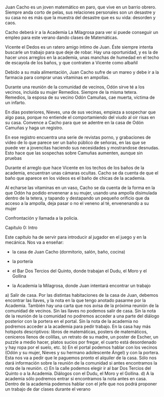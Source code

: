 Juan Cacho es un joven matemático en paro, que vive en un barrio obrero. Siempre anda corto de pelas, sus relaciones personales son un desastre y su casa no es más que la muestra del desastre que es su vida: desorden y caos.

Cacho deberá ir a la Academia La Milagrosa para ver si puede conseguir un empleo para este verano dando clases de Matemáticas.

Vicente el Dedos es un ratero amigo íntimo de Juan. Éste siempre intenta buscarle un trabajo para que deje de robar. Hay una oportunidad, y es la de hacer unos arreglos en la academia, unas manchas de humedad en el techo de escayola de los baños, y que contraten a Vicente como albañil

Debido a su mala alimentación, Juan Cacho sufre de un mareo y debe ir a la farmacia para comprar unas vitaminas en ampollas.

Durante una reunión de la comunidad de vecinos, Odón sirve té a los vecinos, incluida su mujer Remedios. Siempre de la misma tetera. Remedios, la esposa de su vecino Odón Camuñas, cae muerta, víctima de un infarto.

En días posteriores, Nieves, una de sus vecinas, empieza a sospechar que algo pasa, porque no entiende el comportamiendo del viudo al oir risas en su casa. Convence a Cacho para que se adentre en la casa de Odón Camuñas y haga un registro.

En ese registro encuentra una serie de revistas porno, y grabaciones de video de lo que parece ser un baño público de señoras, en las que se puede ver a jovencitas haciendo sus necesidades y mostrandose desnudas. Esto hace que las sospechas sobre Camuñas aumenten, aunque sin pruebas

Durante el arreglo que hace Vicente en los techos de los baños de la academia, encuentran unas cámaras ocultas. Cacho se da cuenta de que el baño que aparece en los videos es el baño de chicas de la academia.

Al echarse las vitaminas en un vaso, Cacho se da cuenta de la forma en la que Odón ha podido envenenar a su mujer, usando una ampolla disimulada dentro de la tetera, y tapando y destapando un pequeño orificio  que da acceso a la ampolla, deja pasar o no el veneno al té, envenenando a su mujer

Confrontación y llamada a la policia.

Capítulo 0: Intro

Este capítulo ha de servir para introducir al jugador en el juego y en la mecánica. Nos va a enseñar:

- la casa de Juan Cacho (dormitorio, salón, baño, cocina)

- la portería

- el Bar Dos Tercios del Quinto, donde trabajan el Dudu, el Moro y el Gollina

- la Academia la Milagrosa, donde Juan intentará encontrar un trabajo

a) Salir de casa. Por las distintas habitaciones de la casa de Juan, debemos encontrar las llaves, y la nota en la que tengo anotado pasarme por la Academia. También hay una carta que nos avisa de la próxima reunión de la comunidad de vecinos. Sin las llaves no podemos salir de casa. Sin la nota de la reunión de la comunidad no podremos acceder a una parte del diálogo posterior con la portera en el portal. Sin la nota de la academia no podremos acceder a la academia para pedir trabajo. 
En la casa hay más hotspots descriptivos: libros de matemáticas, posters de matemáticos, ceniceros llenos de colillas, un retrato de su madre, un poster de Escher, un puzzle a medio hacer, platos sucios por fregar, el cuarto está desordenado y hay ropa por el suelo, etc.
b) En el portal podemos hablar con los vecinos (Odón y su mujer, Nieves y su hermano adolescente Ángel) y con la portera. Esta nos va a pedir que le paguemos pronto el alquiler de la casa. Sólo nos dará información sobre la reunión de la comunidad si antes encontramos la nota de la reunión. 
c) En la calle podemos elegir ir al bar Dos Tercios del Quinto o a la Academia. Diálogos con el Dudu, el Moro y el Gollina.
d) A la academia sólo podremos entrar si encontramos la nota antes en casa. Dentro de la academia podemos hablar con el jefe que nos podrá proponer un trabajo de dar clases durante el verano
